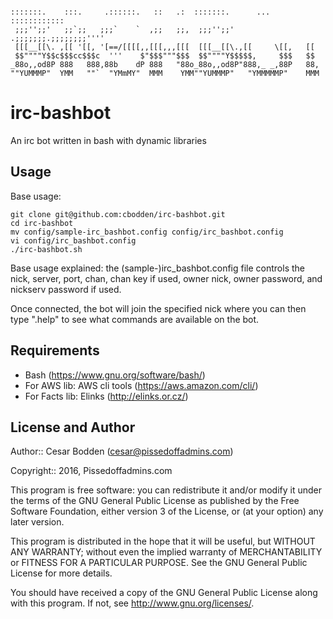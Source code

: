 ```

:::::::.    :::.     .::::::.   ::   .:  :::::::.      ...   ::::::::::::
 ;;;'';;'   ;;`;;   ;;;`    `  ,;;   ;;,  ;;;'';;'  .;;;;;;;.;;;;;;;;''''
 [[[__[[\. ,[[ '[[, '[==/[[[[,,[[[,,,[[[  [[[__[[\.,[[     \[[,   [[
 $$""""Y$$c$$$cc$$$c  '''    $"$$$"""$$$  $$""""Y$$$$$,     $$$   $$
_88o,,od8P 888   888,88b    dP 888   "88o_88o,,od8P"888,_ _,88P   88,
""YUMMMP"  YMM   ""`  "YMmMY"  MMM    YMM""YUMMMP"   "YMMMMMP"    MMM

```

irc-bashbot
====

An irc bot written in bash with dynamic libraries

Usage
----
Base usage:
```
git clone git@github.com:cbodden/irc-bashbot.git
cd irc-bashbot
mv config/sample-irc_bashbot.config config/irc_bashbot.config
vi config/irc_bashbot.config
./irc-bashbot.sh
```

Base usage explained:
the (sample-)irc_bashbot.config file controls the nick, server, port,
chan, chan key if used, owner nick, owner password, and nickserv password
if used.

Once connected, the bot will join the specified nick where you can then
type ".help" to see what commands are available on the bot.


Requirements
----

- Bash (https://www.gnu.org/software/bash/)
- For AWS lib: AWS cli tools (https://aws.amazon.com/cli/)
- For Facts lib: Elinks (http://elinks.or.cz/)

License and Author
----

Author:: Cesar Bodden (cesar@pissedoffadmins.com)

Copyright:: 2016, Pissedoffadmins.com

This program is free software: you can redistribute it and/or modify
it under the terms of the GNU General Public License as published by
the Free Software Foundation, either version 3 of the License, or
(at your option) any later version.

This program is distributed in the hope that it will be useful,
but WITHOUT ANY WARRANTY; without even the implied warranty of
MERCHANTABILITY or FITNESS FOR A PARTICULAR PURPOSE.  See the
GNU General Public License for more details.

You should have received a copy of the GNU General Public License
along with this program.  If not, see <http://www.gnu.org/licenses/>.
